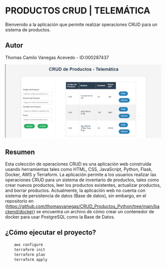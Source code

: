 # PRODUCTOS CRUD | TELEMÁTICA 

Bienvenido a la aplicación que permite realizar operaciones CRUD para un sistema de productos.

## Autor

Thomas Camilo Vanegas Acevedo - ID:000287437

![Prueba](./imgs/demo_aplicacion.png)

## Resumen

Esta colección de operaciones CRUD es una aplicación web construida usando herramientas tales como HTML, CSS, JavaScript, Python, Flask, Docker, AWS y Terraform. La aplicación permite a los usuarios realizar las operaciones CRUD para un sistema de inventario de productos, tales como crear nuevos productos, leer los productos existentes, actualizar productos, and borrar productos. Actualmente, la aplicación web no cuenta con sistema de persistencia de datos (Base de datos), sin embargo, en el repositorio en (https://github.com/thomasvanegas/CRUD_Productos_Python/tree/main/backend/docker) se encuentra un archivo de cómo crear un contenedor de docker para usar PostgreSQL como la Base de Datos.

## ¿Cómo ejecutar el proyecto?

```
    aws configure
    terraform init
    terraform plan
    terraform apply
```